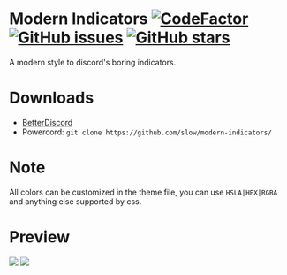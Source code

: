 # Modern Indicators [![CodeFactor](https://www.codefactor.io/repository/github/slow/modern-indicators/badge)](https://www.codefactor.io/repository/github/slow/modern-indicators) [![GitHub issues](https://img.shields.io/github/issues/slow/modern-indicators?style=flat)](https://github.com/slow/modern-indicators/issues) [![GitHub stars](https://img.shields.io/github/stars/slow/modern-indicators?style=flat)](https://github.com/slow/modern-indicators/stargazers)
A modern style to discord's boring indicators.

# Downloads
- [BetterDiscord](https://betterdiscord.net/ghdl?id=3422)
- Powercord: `git clone https://github.com/slow/modern-indicators/`

# Note
All colors can be customized in the theme file, you can use `HSLA|HEX|RGBA` and anything else supported by css.

# Preview
<img src="https://i.imgur.com/qk0aZN0.png"/>
<img src="https://i.imgur.com/mh452Fp.png"/>
